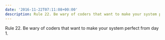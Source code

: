 ```yaml
---
date: '2016-11-22T07:11:08+00:00'
description: Rule 22. Be wary of coders that want to make your system perfect from day 1.
---
```

Rule 22. Be wary of coders that want to make your system perfect from day 1.
